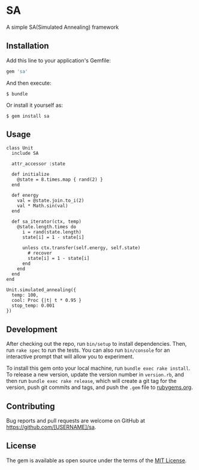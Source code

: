 SA
========

A simple SA(Simulated Annealing) framework


## Installation

Add this line to your application's Gemfile:

```ruby
gem 'sa'
```

And then execute:

    $ bundle

Or install it yourself as:

    $ gem install sa

## Usage

```
class Unit
  include SA

  attr_accessor :state

  def initialize
    @state = 8.times.map { rand(2) }
  end

  def energy
    val = @state.join.to_i(2)
    val * Math.sin(val)
  end

  def sa_iterator(ctx, temp)
    @state.length.times do
      i = rand(state.length)
      state[i] = 1 - state[i]

      unless ctx.transfer(self.energy, self.state)
        # recover
        state[i] = 1 - state[i] 
      end
    end
  end
end

Unit.simulated_annealing({
  temp: 100,
  cool: Proc {|t| t * 0.95 }
  stop_temp: 0.001
})
```

## Development

After checking out the repo, run `bin/setup` to install dependencies. Then, run `rake spec` to run the tests. You can also run `bin/console` for an interactive prompt that will allow you to experiment.

To install this gem onto your local machine, run `bundle exec rake install`. To release a new version, update the version number in `version.rb`, and then run `bundle exec rake release`, which will create a git tag for the version, push git commits and tags, and push the `.gem` file to [rubygems.org](https://rubygems.org).

## Contributing

Bug reports and pull requests are welcome on GitHub at https://github.com/[USERNAME]/sa.


## License

The gem is available as open source under the terms of the [MIT License](http://opensource.org/licenses/MIT).

